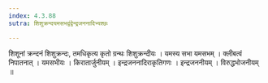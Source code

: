 ```yaml
---
index: 4.3.88
sutra: शिशुक्रन्दयमसभद्वंद्वेन्द्रजननादिभ्यश्छः

---
```

 शिशूनां क्रन्दनं शिशुक्रन्दः, तमधिकृत्य कृतो ग्रन्थः शिशुक्रन्दीयः । यमस्य सभा यमसभम् । क्लीबत्वं निपातनात् । यमसभीयः । किरातार्जुनीयम् । इन्द्रजननादिराकृतिगणः । इन्द्रजननीयम् । विरुद्धभोजनीयम् ॥